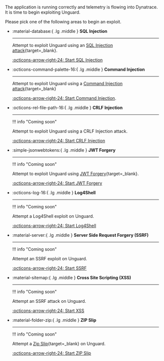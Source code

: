 The application is running correctly and telemetry is flowing into Dynatrace. It is time to begin exploiting Unguard.

Please pick one of the following areas to begin an exploit.

<div class="grid cards" markdown>

-   :material-database:{ .lg .middle } __SQL Injection__

    ---

    Attempt to exploit Unguard using an [SQL Injection attack](https://owasp.org/www-community/attacks/SQL_Injection){target=_blank}.

    [:octicons-arrow-right-24: Start SQL Injection](sql-injection/index.md)

-   :octicons-command-palette-16:{ .lg .middle } __Command Injection__

    ---

    Attempt to exploit Unguard using a [Command Injection attack](https://owasp.org/www-community/attacks/Command_Injection){target=_blank}


    [:octicons-arrow-right-24: Start Command Injection](command-injection/index.md).

-   :octicons-rel-file-path-16:{ .lg .middle } __CRLF Injection__

    ---

    !!! info "Coming soon"

    Attempt to exploit Unguard using a CRLF Injection attack.

    [:octicons-arrow-right-24: Start CRLF Injection](crlf-injection/index.md)

-   :simple-jsonwebtokens:{ .lg .middle } __JWT Forgery__
    
    ---

    !!! info "Coming soon"

    Attempt to exploit Unguard using [JWT Forgery](https://portswigger.net/web-security/jwt){target=_blank}.

    [:octicons-arrow-right-24: Start JWT Forgery](jwt-forgery/index.md)

-   :octicons-log-16:{ .lg .middle } __Log4Shell__

    ---

    !!! info "Coming soon"

    Attempt a Log4Shell exploit on Unguard.

    [:octicons-arrow-right-24: Start Log4Shell](log4shell/index.md)

- :material-server:{ .lg .middle } __Server Side Request Forgery (SSRF)__

    ---

    !!! info "Coming soon"

    Attempt an SSRF exploit on Unguard.

    [:octicons-arrow-right-24: Start SSRF](ssrf/index.md)

- :material-sitemap:{ .lg .middle } __Cross Site Scripting (XSS)__

    ---

    !!! info "Coming soon"

    Attempt an SSRF attack on Unguard.

    [:octicons-arrow-right-24: Start XSS](xss/index.md)

- :material-folder-zip:{ .lg .middle } __ZIP Slip__

    ---

    !!! info "Coming soon"

    Attempt a [Zip Slip](https://security.snyk.io/research/zip-slip-vulnerability){target=_blank} on Unguard.

    [:octicons-arrow-right-24: Start ZIP Slip](zip-slip/index.md)
</div>